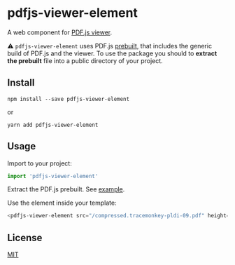 # pdfjs-viewer-element

A web component for [PDF.js viewer](https://mozilla.github.io/pdf.js/web/viewer.html).

⚠️ `pdfjs-viewer-element` uses PDF.js [prebuilt](https://github.com/mozilla/pdf.js/releases/download/v2.15.349/pdfjs-2.15.349-dist.zip), that includes the generic build of PDF.js and the viewer. To use the package you should to **extract the prebuilt** file into a public directory of your project.

## Install
```
npm install --save pdfjs-viewer-element
```

or

```
yarn add pdfjs-viewer-element
```

## Usage
Import to your project:

```javascript
import 'pdfjs-viewer-element'
```

Extract the PDF.js prebuilt. See [example](https://github.com/alekswebnet/pdfjs-viewer-element/tree/master/public).

Use the element inside your template:

```javascript
<pdfjs-viewer-element src="/compressed.tracemonkey-pldi-09.pdf" height="100vh"></pdfjs-viewer-element>
```
## License
[MIT](http://opensource.org/licenses/MIT)